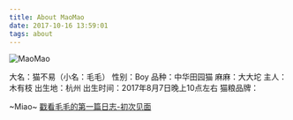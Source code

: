 ```yaml
---
title: About MaoMao
date: 2017-10-16 13:59:01
tags: about
---
```


![MaoMao](http://mmimg.nuoluan.com/blog/20171017/4.jpg?imageView2/0/w/600)

大名：猫不易（小名：毛毛）
性别：Boy
品种：中华田园猫
麻麻：大大坨
主人：木有枝
出生地：杭州
出生时间：2017年8月7日晚上10点左右
猫粮品牌：

~Miao~ [戳看毛毛的第一篇日志-初次见面](/2017/10/16/NO-0001.html "初次见面")


